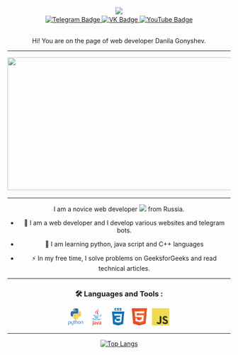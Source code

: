 <div id="header" align="center">
  <img src="https://media.giphy.com/media/M9gbBd9nbDrOTu1Mqx/giphy.gif" width="100"/>

<div id="badges">
<a href="https://t.me/danila_gonyshev">
  <img src="https://img.shields.io/badge/Telegram-blue?logo=Telegram&logoColor=white" alt="Telegram Badge"/>
</a>
<a href="https://vk.com/danila_gonyshev">
  <img src="https://img.shields.io/badge/VK-blue?logo=VK&logoColor=white" alt="VK Badge"/>
</a>
<a href="youtube.com/danila_gonyshev">
  <img src="https://img.shields.io/badge/YOUTUBE-red?logo=YOUTUBE&logoColor=white" alt="YouTube Badge"/>
</a>
</div>

<img src="https://komarev.com/ghpvc/?username=danila-gonyshev&style=flat-square&color=blue" alt=""/>

Hi! You are on the page of web developer Danila Gonyshev.

---

<div align="center">
  <img src="https://media.giphy.com/media/dWesBcTLavkZuG35MI/giphy.gif" width="600" height="300"/>
</div>

---

I am a novice web developer <img src="https://media.giphy.com/media/WUlplcMpOCEmTGBtBW/giphy.gif" width="30"> from Russia.

- :telescope: I am a web developer and I develop various websites and telegram bots.

- :seedling: I am learning python, java script and C++ languages

- :zap: In my free time, I solve problems on GeeksforGeeks and read technical articles.

---

### :hammer_and_wrench: Languages and Tools :
<div>
  <img src="https://github.com/devicons/devicon/blob/master/icons/python/python-original-wordmark.svg" title="Python" alt="Python" width="40" height="40"/>&nbsp;
  <img src="https://github.com/devicons/devicon/blob/master/icons/java/java-original-wordmark.svg" title="Java" alt="Java" width="40" height="40"/>&nbsp;
  <img src="https://github.com/devicons/devicon/blob/master/icons/css3/css3-plain-wordmark.svg"  title="CSS3" alt="CSS" width="40" height="40"/>&nbsp;
  <img src="https://github.com/devicons/devicon/blob/master/icons/html5/html5-original.svg" title="HTML5" alt="HTML" width="40" height="40"/>&nbsp;
  <img src="https://github.com/devicons/devicon/blob/master/icons/javascript/javascript-original.svg" title="JavaScript" alt="JavaScript" width="40" height="40"/>&nbsp;
</div>

---

[![Top Langs](https://github-readme-stats.vercel.app/api/top-langs/?username=danila-gonyshev&layout=compact&theme=vision-friendly-dark)](https://github.com/anuraghazra/github-readme-stats)
